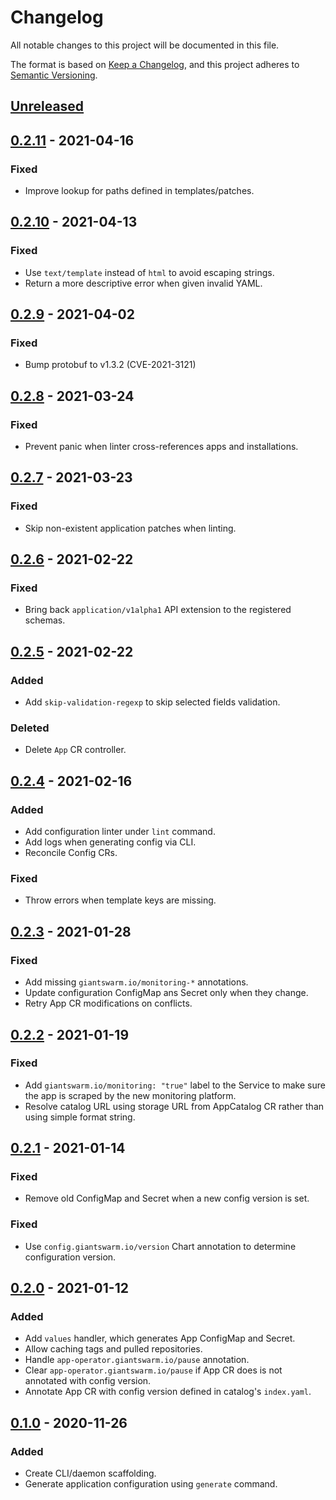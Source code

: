 # Changelog

All notable changes to this project will be documented in this file.

The format is based on [Keep a Changelog](https://keepachangelog.com/en/1.0.0/),
and this project adheres to [Semantic Versioning](https://semver.org/spec/v2.0.0.html).

## [Unreleased]

## [0.2.11] - 2021-04-16

### Fixed

- Improve lookup for paths defined in templates/patches.

## [0.2.10] - 2021-04-13

### Fixed

- Use `text/template` instead of `html` to avoid escaping strings.
- Return a more descriptive error when given invalid YAML.

## [0.2.9] - 2021-04-02

### Fixed

- Bump protobuf to v1.3.2 (CVE-2021-3121)

## [0.2.8] - 2021-03-24

### Fixed

- Prevent panic when linter cross-references apps and installations.

## [0.2.7] - 2021-03-23

### Fixed

- Skip non-existent application patches when linting.

## [0.2.6] - 2021-02-22

### Fixed

- Bring back `application/v1alpha1` API extension to the registered schemas.

## [0.2.5] - 2021-02-22


### Added

- Add `skip-validation-regexp` to skip selected fields validation.

### Deleted

- Delete `App` CR controller.


## [0.2.4] - 2021-02-16

### Added

- Add configuration linter under `lint` command.
- Add logs when generating config via CLI.
- Reconcile Config CRs.

### Fixed

- Throw errors when template keys are missing.

## [0.2.3] - 2021-01-28

### Fixed

- Add missing `giantswarm.io/monitoring-*` annotations.
- Update configuration ConfigMap ans Secret only when they change.
- Retry App CR modifications on conflicts.

## [0.2.2] - 2021-01-19

### Fixed

- Add `giantswarm.io/monitoring: "true"` label to the Service to make sure the
  app is scraped by the new monitoring platform.
- Resolve catalog URL using storage URL from AppCatalog CR rather than using
  simple format string.

## [0.2.1] - 2021-01-14

### Fixed

- Remove old ConfigMap and Secret when a new config version is set.

### Fixed

- Use `config.giantswarm.io/version` Chart annotation to determine configuration version.

## [0.2.0] - 2021-01-12

### Added
- Add `values` handler, which generates App ConfigMap and Secret.
- Allow caching tags and pulled repositories.
- Handle `app-operator.giantswarm.io/pause` annotation.
- Clear `app-operator.giantswarm.io/pause` if App CR does is not annotated with config version.
- Annotate App CR with config version defined in catalog's `index.yaml`.

## [0.1.0] - 2020-11-26

### Added

- Create CLI/daemon scaffolding.
- Generate application configuration using `generate` command.

[Unreleased]: https://github.com/giantswarm/config-controller/compare/v0.2.11...HEAD
[0.2.11]: https://github.com/giantswarm/config-controller/compare/v0.2.10...v0.2.11
[0.2.10]: https://github.com/giantswarm/config-controller/compare/v0.2.9...v0.2.10
[0.2.9]: https://github.com/giantswarm/config-controller/compare/v0.2.8...v0.2.9
[0.2.8]: https://github.com/giantswarm/config-controller/compare/v0.2.7...v0.2.8
[0.2.7]: https://github.com/giantswarm/config-controller/compare/v0.2.6...v0.2.7
[0.2.6]: https://github.com/giantswarm/config-controller/compare/v0.2.5...v0.2.6
[0.2.5]: https://github.com/giantswarm/config-controller/compare/v0.2.4...v0.2.5
[0.2.4]: https://github.com/giantswarm/config-controller/compare/v0.2.3...v0.2.4
[0.2.3]: https://github.com/giantswarm/config-controller/compare/v0.2.2...v0.2.3
[0.2.2]: https://github.com/giantswarm/config-controller/compare/v0.2.1...v0.2.2
[0.2.1]: https://github.com/giantswarm/config-controller/compare/v0.2.0...v0.2.1
[0.2.0]: https://github.com/giantswarm/config-controller/releases/tag/v0.2.0
[0.1.0]: https://github.com/giantswarm/config-controller/releases/tag/v0.1.0
